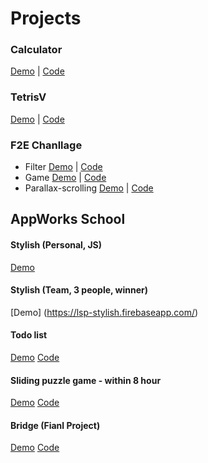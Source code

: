# Projects

### Calculator 
[Demo](https://calculator-20aaf.firebaseapp.com/) | [Code](https://github.com/skyying/calculator)

### TetrisV
[Demo](https://tetris-f1a05.firebaseapp.com)  |  [Code](https://skyying.github.io/tetrisV/)

### F2E Chanllage 
- Filter [Demo](https://skyying.github.io/F2E-challenge/Week-2-Filter/dist/index.html) | [Code](https://github.com/skyying/F2E-challenge/tree/master/Week-2-Filter/src)
- Game [Demo](https://skyying.github.io/F2E-challenge/Week-7-Game/dist/index.html) | [Code](https://github.com/skyying/F2E-challenge/tree/master/Week-7-Game/src)
- Parallax-scrolling [Demo](https://skyying.github.io/F2E-challenge/Week-8-Parallax-Scrolling/dist/index.html) | [Code](https://github.com/skyying/F2E-challenge/tree/master/Week-8-Parallax-Scrolling/src)

## AppWorks School

#### Stylish (Personal, JS)
[Demo](http://stylish-656de.firebaseapp.com)

#### Stylish (Team, 3 people, winner)
[Demo] (https://lsp-stylish.firebaseapp.com/)

#### Todo list 
[Demo](https://skyying.github.io/lets-do-it/dist/index.html) [Code](https://github.com/skyying/lets-do-it)

#### Sliding puzzle game - within 8 hour
[Demo](https://puzzle-9788e.firebaseapp.com/)  [Code](https://github.com/skyying/sliding-puzzle-game)

#### Bridge (Fianl Project)
[Demo](https://bridge.tw) [Code](https://github.com/skyying/bridge-game)
